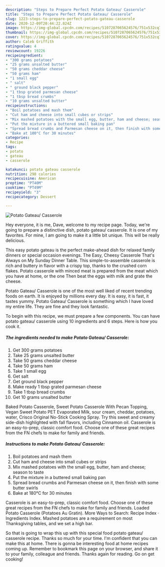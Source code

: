 ```yaml
---
description: "Steps to Prepare Perfect Potato Gateau/ Casserole"
title: "Steps to Prepare Perfect Potato Gateau/ Casserole"
slug: 1223-steps-to-prepare-perfect-potato-gateau-casserole
date: 2020-12-09T20:44:22.824Z
image: https://img-global.cpcdn.com/recipes/5107287065624576/751x532cq70/potato-gateau-casserole-recipe-main-photo.jpg
thumbnail: https://img-global.cpcdn.com/recipes/5107287065624576/751x532cq70/potato-gateau-casserole-recipe-main-photo.jpg
cover: https://img-global.cpcdn.com/recipes/5107287065624576/751x532cq70/potato-gateau-casserole-recipe-main-photo.jpg
author: Caleb Griffith
ratingvalue: 4
reviewcount: 19226
recipeingredient:
- "300 grams potatoes"
- "25 grams unsalted butter"
- "50 grams cheddar cheese"
- "50 grams ham"
- "1 small egg"
- " salt"
- " ground black pepper"
- "1 tbsp grated parmesan cheese"
- "1 tbsp bread crumbs"
- "10 grams unsalted butter"
recipeinstructions:
- "Boil potatoes and mash them"
- "Cut ham and cheese into small cubes or strips"
- "Mix mashed potatoes with the small egg, butter, ham and cheese; season to taste"
- "Put the mixture in a buttered small baking pan"
- "Spread bread crumbs and Parmesan cheese on it, then finish with some butter swirls"
- "Bake at 180°C for 30 minutes"
categories:
- Recipe
tags:
- potato
- gateau
- casserole

katakunci: potato gateau casserole 
nutrition: 298 calories
recipecuisine: American
preptime: "PT40M"
cooktime: "PT49M"
recipeyield: "3"
recipecategory: Dessert

---
```



![Potato Gateau/ Casserole](https://img-global.cpcdn.com/recipes/5107287065624576/751x532cq70/potato-gateau-casserole-recipe-main-photo.jpg)

Hey everyone, it is me, Dave, welcome to my recipe page. Today, we're going to prepare a distinctive dish, potato gateau/ casserole. It is one of my favorites. For mine, I am going to make it a little bit unique. This will be really delicious.

This easy potato gateau is the perfect make-ahead dish for relaxed family dinners or special occasion evenings. The Easy, Cheesy Casserole That&#39;s Always on My Sunday Dinner Table. This simple-to-assemble casserole is rich and buttery in flavor with a crispy top, thanks to the crushed corn flakes. Potato casserole with minced meat is prepared from the meat which you have at home, or the one Then beat the eggs with milk and grate the cheese.

Potato Gateau/ Casserole is one of the most well liked of recent trending foods on earth. It is enjoyed by millions every day. It is easy, it is fast, it tastes yummy. Potato Gateau/ Casserole is something which I have loved my entire life. They are fine and they look fantastic.


To begin with this recipe, we must prepare a few components. You can have potato gateau/ casserole using 10 ingredients and 6 steps. Here is how you cook it.

<!--inarticleads1-->

##### The ingredients needed to make Potato Gateau/ Casserole:

1. Get 300 grams potatoes
1. Take 25 grams unsalted butter
1. Take 50 grams cheddar cheese
1. Take 50 grams ham
1. Take 1 small egg
1. Get  salt
1. Get  ground black pepper
1. Make ready 1 tbsp grated parmesan cheese
1. Take 1 tbsp bread crumbs
1. Get 10 grams unsalted butter


Baked Potato Casserole, Sweet Potato Casserole With Pecan Topping, Vegan Sweet Potato PET Evaporated Milk, sour cream, cheddar, potatoes, water, Crisco Original No-Stick Cooking Spray. Try this sweet and creamy side-dish highlighted with fall flavors, including Cinnamon oil. Casserole is an easy-to-prep, classic comfort food. Choose one of these great recipes from the FN chefs to make for family and friends. 

<!--inarticleads2-->

##### Instructions to make Potato Gateau/ Casserole:

1. Boil potatoes and mash them
1. Cut ham and cheese into small cubes or strips
1. Mix mashed potatoes with the small egg, butter, ham and cheese; season to taste
1. Put the mixture in a buttered small baking pan
1. Spread bread crumbs and Parmesan cheese on it, then finish with some butter swirls
1. Bake at 180°C for 30 minutes


Casserole is an easy-to-prep, classic comfort food. Choose one of these great recipes from the FN chefs to make for family and friends. Loaded Potato Casserole (Potatoes Au Gratin). More Ways to Search: Recipe Index · Ingredients Index. Mashed potatoes are a requirement on most Thanksgiving tables, and we set a high bar. 

So that is going to wrap this up with this special food potato gateau/ casserole recipe. Thanks so much for your time. I'm confident that you can make this at home. There is gonna be interesting food at home recipes coming up. Remember to bookmark this page on your browser, and share it to your family, colleague and friends. Thanks again for reading. Go on get cooking!
